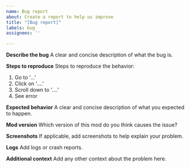 ```yaml
---
name: Bug report
about: Create a report to help us improve
title: "[Bug report]"
labels: bug
assignees: ''

---
```


**Describe the bug**
A clear and concise description of what the bug is.

**Steps to reproduce**
Steps to reproduce the behavior:
1. Go to '...'
2. Click on '....'
3. Scroll down to '....'
4. See error

**Expected behavior**
A clear and concise description of what you expected to happen.

**Mod version**
Which version of this mod do you think causes the issue?

**Screenshots**
If applicable, add screenshots to help explain your problem.

**Logs**
Add logs or crash reports.

**Additional context**
Add any other context about the problem here.
